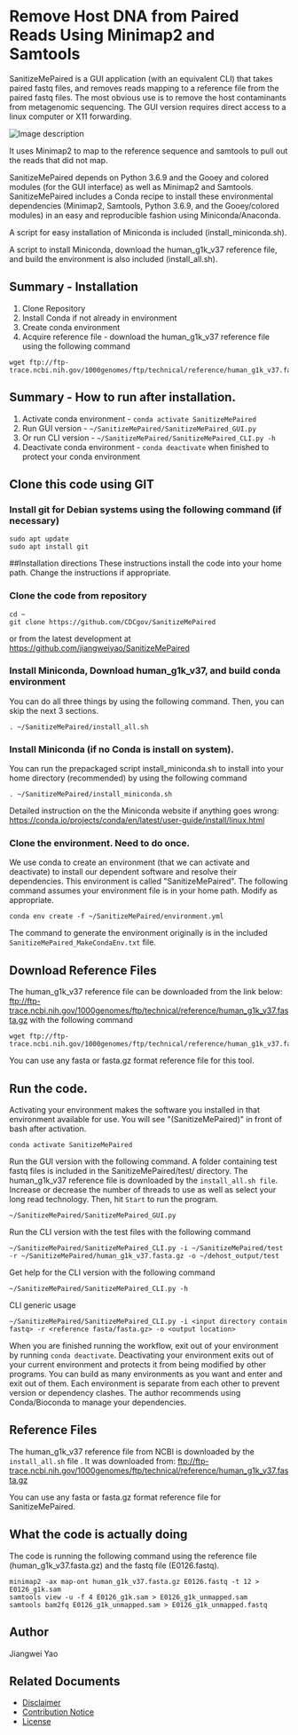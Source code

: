 # Remove Host DNA from Paired Reads Using Minimap2 and Samtools 

SanitizeMePaired is a GUI application (with an equivalent CLI) that takes paired fastq files, and removes reads mapping to a reference file from the paired fastq files. The most obvious use is to remove the host contaminants from metagenomic sequencing. The GUI version requires direct access to a linux computer or X11 forwarding.

![Image description](https://github.com/jiangweiyao/SanitizeMePairedPaired/blob/master/SanitizeMePaired_Screenshot.jpg)

It uses Minimap2 to map to the reference sequence and samtools to pull out the reads that did not map.

SanitizeMePaired depends on Python 3.6.9 and the Gooey and colored modules (for the GUI interface) as well as Minimap2 and Samtools. SanitizeMePaired includes a Conda recipe to install these environmental dependencies (Minimap2, Samtools, Python 3.6.9, and the Gooey/colored modules) in an easy and reproducible fashion using Miniconda/Anaconda.

A script for easy installation of Miniconda is included (install_miniconda.sh).

A script to install Miniconda, download the human_g1k_v37 reference file, and build the environment is also included (install_all.sh). 

## Summary - Installation 
1. Clone Repository 
2. Install Conda if not already in environment
3. Create conda environment
4. Acquire reference file - download the human_g1k_v37 reference file using the following command
```
wget ftp://ftp-trace.ncbi.nih.gov/1000genomes/ftp/technical/reference/human_g1k_v37.fasta.gz
```

## Summary - How to run after installation.
1. Activate conda environment - `conda activate SanitizeMePaired`
2. Run GUI version - `~/SanitizeMePaired/SanitizeMePaired_GUI.py`
3. Or run CLI version - `~/SanitizeMePaired/SanitizeMePaired_CLI.py -h`
4. Deactivate conda environment - `conda deactivate` when finished to protect your conda environment

## Clone this code using GIT

### Install git for Debian systems using the following command (if necessary)
```
sudo apt update
sudo apt install git
```

##Installation directions 
These instructions install the code into your home path. Change the instructions if appropriate. 

### Clone the code from repository
```
cd ~
git clone https://github.com/CDCgov/SanitizeMePaired
```

or from the latest development at
https://github.com/jiangweiyao/SanitizeMePaired

### Install Miniconda, Download human_g1k_v37, and build conda environment
You can do all three things by using the following command. Then, you can skip the next 3 sections.
```
. ~/SanitizeMePaired/install_all.sh
```

### Install Miniconda (if no Conda is install on system). 
You can run the prepackaged script install_miniconda.sh to install into your home directory (recommended) by using the following command
```
. ~/SanitizeMePaired/install_miniconda.sh
```

Detailed instruction on the the Miniconda website if anything goes wrong:
https://conda.io/projects/conda/en/latest/user-guide/install/linux.html

### Clone the environment. Need to do once.

We use conda to create an environment (that we can activate and deactivate) to install our dependent software and resolve their dependencies. This environment is called "SanitizeMePaired". The following command assumes your environment file is in your home path. Modify as appropriate.

```
conda env create -f ~/SanitizeMePaired/environment.yml
```

The command to generate the environment originally is in the included `SanitizeMePaired_MakeCondaEnv.txt` file. 

## Download Reference Files
The human_g1k_v37 reference file can be downloaded from the link below:
ftp://ftp-trace.ncbi.nih.gov/1000genomes/ftp/technical/reference/human_g1k_v37.fasta.gz
with the following command
```
wget ftp://ftp-trace.ncbi.nih.gov/1000genomes/ftp/technical/reference/human_g1k_v37.fasta.gz
```

You can use any fasta or fasta.gz format reference file for this tool.


## Run the code.

Activating your environment makes the software you installed in that environment available for use. You will see "(SanitizeMePaired)" in front of bash after activation.
```
conda activate SanitizeMePaired
```

Run the GUI version with the following command. A folder containing test fastq files is included in the SanitizeMePaired/test/ directory. The human_g1k_v37 reference file is downloaded by the `install_all.sh file`. Increase or decrease the number of threads to use as well as select your long read technology. Then, hit `Start` to run the program. 
```
~/SanitizeMePaired/SanitizeMePaired_GUI.py
```

Run the CLI version with the test files with the following command
```
~/SanitizeMePaired/SanitizeMePaired_CLI.py -i ~/SanitizeMePaired/test -r ~/SanitizeMePaired/human_g1k_v37.fasta.gz -o ~/dehost_output/test
```

Get help for the CLI version with the following command
```
~/SanitizeMePaired/SanitizeMePaired_CLI.py -h
```

CLI generic usage
```
~/SanitizeMePaired/SanitizeMePaired_CLI.py -i <input directory contain fastq> -r <reference fasta/fasta.gz> -o <output location>
```


When you are finished running the workflow, exit out of your environment by running `conda deactivate`. Deactivating your environment exits out of your current environment and protects it from being modified by other programs. You can build as many environments as you want and enter and exit out of them. Each environment is separate from each other to prevent version or dependency clashes. The author recommends using Conda/Bioconda to manage your dependencies.

## Reference Files
The human_g1k_v37 reference file from NCBI is downloaded by the `install_all.sh` file . It was downloaded from: 
ftp://ftp-trace.ncbi.nih.gov/1000genomes/ftp/technical/reference/human_g1k_v37.fasta.gz

You can use any fasta or fasta.gz format reference file for SanitizeMePaired. 

## What the code is actually doing

The code is running the following command using the reference file (human_g1k_v37.fasta.gz) and the fastq file (E0126.fastq).

```
minimap2 -ax map-ont human_g1k_v37.fasta.gz E0126.fastq -t 12 > E0126_g1k.sam
samtools view -u -f 4 E0126_g1k.sam > E0126_g1k_unmapped.sam
samtools bam2fq E0126_g1k_unmapped.sam > E0126_g1k_unmapped.fastq
```
## Author
Jiangwei Yao

## Related Documents
* [Disclaimer](DISCLAIMER.md)
* [Contribution Notice](CONTRIBUTING.md)
* [License](LICENSE)

